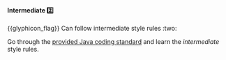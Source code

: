 <div id="title">

#### Intermediate :two:

<span id="prereqs"></span>

</div>
<span id="outcomes">{{glyphicon_flag}} Can follow intermediate style rules :two:</span>

<div id="body">

Go through the [provided Java coding standard]({{java_coding_standard}}) and learn the _intermediate_ style rules.

</div>

<div id="extras">

<include src="exercises.md" />

</div>